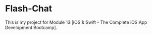 # Flash-Chat

This is my project for Module 13 [iOS & Swift - The Complete iOS App Development Bootcamp].
